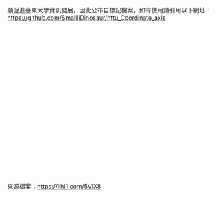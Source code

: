 願促進臺東大學資訊發展，因此公布自標記檔案，如有使用請引用以下網址：
<br>
https://github.com/SmallliDinosaur/nttu_Coordinate_axis
<br>
<br>
<br>
<br>
<br>
<br>
<br>
<br>
<br>
<br>
<br>
<br>
<br>
<br>
<br>
<br>
<br>
<br>
<br>
<br>
<br>
<br>
<br>
來源檔案：https://lihi1.com/5VlX8
